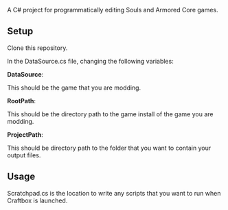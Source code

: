 A C# project for programmatically editing Souls and Armored Core games.

## Setup
Clone this repository.

In the DataSource.cs file, changing the following variables:

**DataSource**: 

This should be the game that you are modding.

**RootPath**: 

This should be the directory path to the game install of the game you are modding.

**ProjectPath**: 

This should be directory path to the folder that you want to contain your output files.


## Usage
Scratchpad.cs is the location to write any scripts that you want to run when Craftbox is launched.

